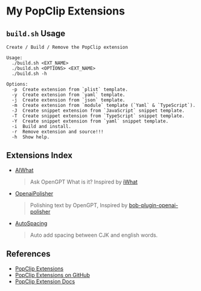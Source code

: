# My PopClip Extensions

## `build.sh` Usage

```
Create / Build / Remove the PopClip extension

Usage:
  ./build.sh <EXT_NAME>
  ./build.sh <OPTIONS> <EXT_NAME>
  ./build.sh -h

Options:
  -p  Create extension from `plist` template.
  -y  Create extension from `yaml` template.
  -j  Create extension from `json` template.
  -m  Create extension from `module` template (`Yaml` & `TypeScript`).
  -J  Create snippet extension from `JavaScript` snippet template.
  -T  Create snippet extension from `TypeScript` snippet template.
  -Y  Create snippet extension from `yaml` snippet template.
  -i  Build and install.
  -r  Remove extension and source!!!
  -h  Show help.
```

## Extensions Index

- [AIWhat](./dist/AIWhat.popclipextz)

  > Ask OpenGPT What is it? Inspired by [iWhat](https://github.com/yihong0618/iWhat)

- [OpenaiPolisher](./dist/OpenaiPolisher.popclipextz)

  > Polishing text by OpenGPT, Inspired by [bob-plugin-openai-polisher](https://github.com/yetone/bob-plugin-openai-polisher)

- [AutoSpacing](./dist/AutoSpacing.popclipextz)

  > Auto add spacing between CJK and english words.


## References

- [PopClip Extensions][popext-website]
- [PopClip Extensions on GitHub][popext-github]
- [PopClip Extension Docs][docs]

[popext-website]: https://www.popclip.app/extensions/
[popext-github]: https://github.com/pilotmoon/PopClip-Extensions
[docs]: https://www.popclip.app/dev/

